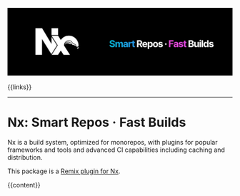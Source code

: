 <p style="text-align: center;"><img src="https://raw.githubusercontent.com/nrwl/nx/master/images/nx.png" width="600" alt="Nx - Smart Repos · Fast Builds"></p>

{{links}}

<hr>

# Nx: Smart Repos · Fast Builds

Nx is a build system, optimized for monorepos, with plugins for popular frameworks and tools and advanced CI capabilities including caching and distribution.

This package is a [Remix plugin for Nx](https://nx.dev/nx-api/remix).

{{content}}
